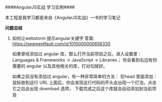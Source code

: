 ####AngularJS实战 学习实例####

本工程是我学习都是来自《AngularJS实战》一书的学习笔记

**问题总结**
1. 如何让webstorm 提示angular关键字 
答案: https://segmentfault.com/q/1010000000656330
    
    如果曾经添加过 angular 库，那么打开当前项目之后，进入设置里：Languages & Frameworks -> JavaScript -> Libraries；
    你会看到右边有你需要的 angular 以及其他相关的库，打对勾就好。
    
    如果之前没有添加过 angular，有一种非常简单的方法：
    在head 里面添加：<script src="https://ajax.googleapis.com/ajax/libs/angularjs/1.3.15/angular.js"></script>
    鼠标放到这行 URL 上面后，你会发现这行代码的开头会出现一个灯泡，点击它之后会出现 download 选项，
    下载完成之后这个库就会自动添加到当前项目
